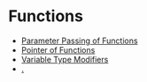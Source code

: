 # Functions

* [Parameter Passing of Functions](./chapter_07_01.md) 
&nbsp;
* [Pointer of Functions](./chapter_07_02.md)
&nbsp;
* [Variable Type Modifiers](./chapter_07_03.md)
&nbsp;
* [.](./chapter_06_04.md)